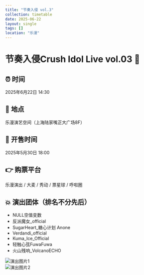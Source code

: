 ```yaml
---
title: "节奏入侵 vol.3"
collection: timetable
date: 2025-06-22
layout: single
tags: []
location: "乐漫"
---
```


# 节奏入侵Crush Idol Live vol.03 🎉  

## ⏰ **时间**
2025年6月22日 14:30  
## 📍 **地点**
乐漫演艺空间（上海陆家嘴正大广场8F）  
## 🎫 **开售时间**
2025年5月30日 18:00  
## 👉 **购票平台**
乐漫演出 / 大麦 / 秀动 / 票星球 / 呼啦圈  

## 💥 **演出团体**（排名不分先后） 
- NULL空值变数  
- 反派魔女_official  
- SugarHeart_糖心计划 Anone  
- Verdandi_official  
- Kuma_Ice_Official  
- 轻触心弦FuwaFuwa  
- 火山残响_VolcanoECHO  

![演出图片1](/timetable/2025/06/22/1.jpg)  
![演出图片2](/timetable/2025/06/22/2.jpg)  